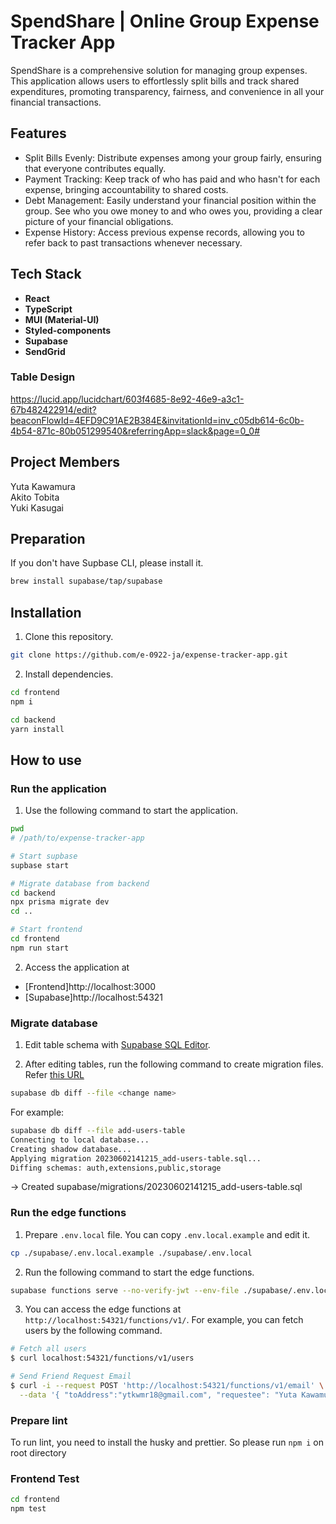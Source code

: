 # SpendShare | Online Group Expense Tracker App

SpendShare is a comprehensive solution for managing group expenses.  
This application allows users to effortlessly split bills and track shared expenditures, promoting transparency, fairness, and convenience in all your financial transactions.

## Features
- Split Bills Evenly: Distribute expenses among your group fairly, ensuring that everyone contributes equally.
- Payment Tracking: Keep track of who has paid and who hasn't for each expense, bringing accountability to shared costs.
- Debt Management: Easily understand your financial position within the group. See who you owe money to and who owes you, providing a clear picture of your financial obligations.
- Expense History: Access previous expense records, allowing you to refer back to past transactions whenever necessary.

## Tech Stack
- **React**
- **TypeScript**
- **MUI (Material-UI)**
- **Styled-components**
- **Supabase**
- **SendGrid**

### Table Design
https://lucid.app/lucidchart/603f4685-8e92-46e9-a3c1-67b482422914/edit?beaconFlowId=4EFD9C91AE2B384E&invitationId=inv_c05db614-6c0b-4b54-871c-80b051299540&referringApp=slack&page=0_0#

## Project Members
 Yuta Kawamura  
 Akito Tobita  
 Yuki Kasugai

## Preparation

If you don't have Supbase CLI, please install it.

```bash
brew install supabase/tap/supabase
```

## Installation

1. Clone this repository.

```bash
git clone https://github.com/e-0922-ja/expense-tracker-app.git
```

2. Install dependencies.

```bash
cd frontend
npm i

cd backend
yarn install
```

## How to use

### Run the application

1. Use the following command to start the application.

```bash
pwd
# /path/to/expense-tracker-app

# Start supbase
supbase start

# Migrate database from backend
cd backend
npx prisma migrate dev
cd ..

# Start frontend
cd frontend
npm run start
```

2. Access the application at

- [Frontend]http://localhost:3000
- [Supabase]http://localhost:54321

### Migrate database

1. Edit table schema with [Supabase SQL Editor](https://supabase.com/docs/guides/database/overview#the-sql-editor).

2. After editing tables, run the following command to create migration files. Refer [this URL](https://supabase.com/docs/reference/cli/supabase-db-diff)

```bash
supabase db diff --file <change name>
```

For example:

```bash
supabase db diff --file add-users-table
Connecting to local database...
Creating shadow database...
Applying migration 20230602141215_add-users-table.sql...
Diffing schemas: auth,extensions,public,storage
```
-> Created supabase/migrations/20230602141215_add-users-table.sql

### Run the edge functions

1. Prepare `.env.local` file. You can copy `.env.local.example` and edit it.

```bash
cp ./supabase/.env.local.example ./supabase/.env.local
```

2. Run the following command to start the edge functions.
```bash
supabase functions serve --no-verify-jwt --env-file ./supabase/.env.local
```

3. You can access the edge functions at `http://localhost:54321/functions/v1/`.
For example, you can fetch users by the following command.
```bash
# Fetch all users
$ curl localhost:54321/functions/v1/users

# Send Friend Request Email
$ curl -i --request POST 'http://localhost:54321/functions/v1/email' \
  --data '{ "toAddress":"ytkwmr18@gmail.com", "requestee": "Yuta Kawamura" }'
```

### Prepare lint
To run lint, you need to install the husky and prettier. So please run `npm i` on root directory

### Frontend Test

```bash
cd frontend
npm test
```
